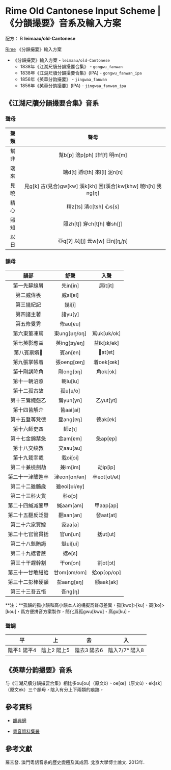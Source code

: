 <div lang="zh-HK">

# Rime Old Cantonese Input Scheme | 《分韻撮要》音系及輸入方案

配方： ℞ **leimaau/old-Cantonese**

[Rime](https://rime.im) 《分韻撮要》輸入方案

- 《分韻撮要》輸入方案 - `leimaau/old-Cantonese`
	- 1838年《江湖尺牘分韻撮要合集》 - `gongwu_fanwan`
	- 1838年《江湖尺牘分韻撮要合集》(IPA) - `gongwu_fanwan_ipa`
	- 1856年《英華分韵撮要》 - `jingwaa_fanwan`
	- 1856年《英華分韵撮要》(IPA) - `jingwaa_fanwan_ipa`

## 《江湖尺牘分韻撮要合集》音系

### 聲母

| **聲類** | **聲母** |
| :-----:  | :-----:  |
|   幫非   | 幫b[p] 滂p[ph] 非f[f] 明m[m]  |
|   端來   | 端d[t] 透t[th] 來l[l] 泥n[n]  |
|   見曉   | 見g[k] 古(見合)gw[kw] 溪k[kh] 困(溪合)kw[khw] 曉h[h] 我ng[ŋ]  |
|   精心   | 精z[ts] 清c[tsh] 心s[s] |
|   照知   | 照zh[tʃ] 穿ch[tʃh] 審sh[ʃ]  |
|   以日   | 亞q[ʔ] 以j[j] 云w[w] 日nj[ȵ/ɲ]  |

### 韻母

| **韻部** | **舒聲** | **入聲** |
| :-----:  | :-----:  | :-----:  |
| 第一先蘚線屑 | 先in[in] | 屑it[it] |
| 第二威偉畏 | 威ai[ɐi] |  |
| 第三幾紀記 | 幾i[i] |  |
| 第四諸主著 | 諸yu[y] |  |
| 第五修叟秀 | 修au[ɐu] |  |
| 第六東董凍篤 | 東ung[ʊŋ/oŋ] | 篤uk[ʊk/ok] |
| 第七英影應益 | 英ing[ɪŋ/eŋ] | 益ik[ɪk/ek] |
| 第八賓禀嬪𤲃 | 賓an[ɐn] | 𤲃at[ɐt] |
| 第九張掌帳着 | 張oeng[œŋ] | 着oek[œk] |
| 第十剛講降角 | 剛ong[ɔŋ] | 角ok[ɔk] |
| 第十一朝沼照 | 朝iu[iu] |  |
| 第十二孤古故 | 孤u[u/o] |  |
| 第十三鴛婉怨乙 | 鴛yun[yn] | 乙yut[yt] |
| 第十四皆解介 | 皆aai[ai] |  |
| 第十五登等凳德 | 登ang[ɐŋ] | 德ak[ɐk] |
| 第十六師史四 | 師z[ɿ] |  |
| 第十七金錦禁急 | 金am[ɐm] | 急ap[ɐp] |
| 第十八交絞教 | 交aau[au] |  |
| 第十九栽宰載 | 栽oi[ɔi] |  |
| 第二十兼檢劍劫 | 兼im[im] | 劫ip[ip] |
| 第二十一津贐進卒 | 津eon[ʊn/ɵn] | 卒eot[ʊt/ɵt] |
| 第二十二雖髓歲 | 雖eoi[ʊi/ɵy] |  |
| 第二十三科火貨 | 科o[ɔ] |  |
| 第二十四緘减鑒甲 | 緘aam[am] | 甲aap[ap] |
| 第二十五翻反泛發 | 翻aan[an] | 發aat[at] |
| 第二十六家賈嫁 | 家aa[a] |  |
| 第二十七官管貫括 | 官un[un] | 括ut[ut] |
| 第二十八魁賄誨 | 魁ui[ui] |  |
| 第二十九遮者蔗 | 遮e[ɛ] |  |
| 第三十干趕幹割 | 干on[ɔn] | 割ot[ɔt] |
| 第三十一甘敢紺蛤 | 甘om[ɔm/om] | 蛤op[ɔp/op] |
| 第三十二彭棒硬額 | 彭aang[aŋ] | 額aak[ak] |
| 第三十三吾五悟 | 吾ng[ŋ] |  |

**注：**孤韻的孤小韻和高小韻本人的構擬爲聲母差異，孤[kwo]>[ku]、高[ko]>[kou]，爲方便拼音方案製作，簡化爲孤gwu[kwu]、高gu[ku]。

### 聲調

| **平** | **上** | **去** | **入** |
| :---:  | :---:  | :---:  | :---:  |
| 陰平1 陽平4 | 陰上2 陽上5 | 陰去3 陽去6 | 陰入7/7° 陽入8 |

## 《英華分韵撮要》音系

与《江湖尺牘分韻撮要合集》相比多ou[ou]（原文ò）、oe[œ]（原文ù）、ek[ɛk]（原文ek）三个韻母，陰入有分上下兩類的痕跡。

## 參考資料

 - [韻典網](http://ytenx.org/)

 - [粵音資料集叢](https://github.com/jyutnet/cantonese-books-data)

## 參考文獻

羅言發. 澳門粵語音系的歷史變遷及其成因. 北京大學博士論文. 2013年.

</div>